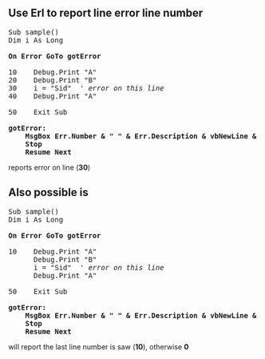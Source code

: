 <h2>Use <b>Erl</b> to report line error line number</h2>

<pre>
Sub sample()
Dim i As Long

<b>On Error GoTo gotError</b>

10    Debug.Print "A"
20    Debug.Print "B"
30    i = "Sid"  ' <em>error on this line</em>
40    Debug.Print "A"

50    Exit Sub

<b>gotError:
    MsgBox Err.Number & " " & Err.Description & vbNewLine & vbNewLine & "Error on line: " & Erl
    Stop
    Resume Next</b>
</pre>

reports error on line (<b>30</b>)

<h2>Also possible is</h2>

<pre>
Sub sample()
Dim i As Long

<b>On Error GoTo gotError</b>

10    Debug.Print "A"
      Debug.Print "B"
      i = "Sid"  ' <em>error on this line</em>
      Debug.Print "A"

50    Exit Sub

<b>gotError:
    MsgBox Err.Number & " " & Err.Description & vbNewLine & vbNewLine & "Error on line: " & Erl
    Stop
    Resume Next</b>
</pre>

will report the last line number is saw (<b>10</b>), otherwise <b>0</b>
